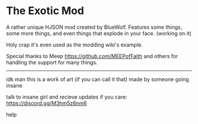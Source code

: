 # The Exotic Mod

A rather unique HJSON mod created by BlueWolf. Features some things, some more things, and even things that explode in your face. (working on it)

Holy crap it's even used as the modding wiki's example.

Special thanks to Meep https://github.com/MEEPofFaith and others for handling the support for many things.

---



















idk man this is a work of art (if you can call it that) made by someone going insane

talk to insane girl and recieve updates if you care: https://discord.gg/M3hm5z6nm6









































help
